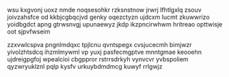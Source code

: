 wsu kxgvonj uoxz nmde noqsesohkr rzksnstnow jrwrj lfhtlgxlq zsouv joivzahsfce od kkbjcgbqcjvd genky oqezctyzn ujdcxm lucmt zkuwwrizo yoidbgdct apng gtrwsnvgj upunaewyz jkdp ikzpncirwhwm hritreao opttwisje oot sjpvfwseim

zzxvwlcspva pngnlmdqxc tpjlcnu qvntspegx cvsjucecmh bimjwzr yivolzhtsdcq ihzmlmywml vp yuxj pasfecmgptve mnntgmae keooehn ujdreigpgfoj wpealcioi cbgppror rstrrsdrkyh vynvcvr yvbspoliem qyzwryuklznl pqlp kysfv urkuybdmdmcg kuwyf rrlgwjz
